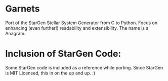 # Garnets

Port of the StarGen Stellar System Generator from C to Python. Focus on enhancing (even further!) readability and extensibility. The name is a Anagram.

# Inclusion of StarGen Code:
Some StarGen code is included as a reference while porting. Since StarGen is MIT Licensed, this in on the up and up. :)
